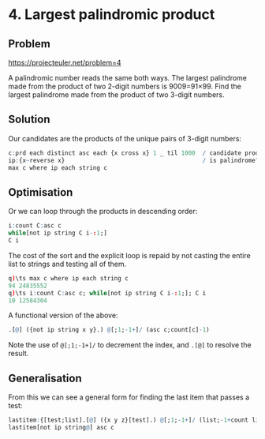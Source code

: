 # 4. Largest palindromic product

## Problem

https://projecteuler.net/problem=4

A palindromic number reads the same both ways. 
The largest palindrome made from the product of two 2-digit numbers is 9009=91×99.
Find the largest palindrome made from the product of two 3-digit numbers.


## Solution

Our candidates are the products of the unique pairs of 3-digit numbers:

```q
c:prd each distinct asc each {x cross x} 1 _ til 1000  / candidate products
ip:{x~reverse x}                                       / is palindrome?
max c where ip each string c
```


## Optimisation

Or we can loop through the products in descending order:

```q
i:count C:asc c
while[not ip string C i-:1;]
C i
```

The cost of the sort and the explicit loop is repaid by not casting the entire list to strings and testing all of them. 

```q
q)\ts max c where ip each string c
94 24835552
q)\ts i:count C:asc c; while[not ip string C i-:1;]; C i
10 12584304
```

A functional version of the above:

```q
.[@] ({not ip string x y}.) @[;1;-1+]/ (asc c;count[c]-1)
```

Note the use of `@[;1;-1+]/` to decrement the index, and `.[@]` to resolve the result.


## Generalisation

From this we can see a general form for finding the last item that passes a test:

```q
lastitem:{[test;list].[@] ({x y z}[test].) @[;1;-1+]/ (list;-1+count list)}
lastitem[not ip string@] asc c
```

